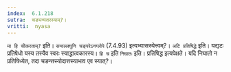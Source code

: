 ```yaml
---
index:  6.1.218
sutra:  चङ्यन्यतरस्याम्?।
vritti:  nyasa 
---
```


`मा हि चीकरताम्?` इति। `सन्वल्लघुनि चङ्परेऽनग्लोपे` (7.4.93) इत्यभ्यासस्येत्त्वम्?। `अटि प्रतिषिद्धे` इति। यद्यटः प्रतिषेधो यस्य तस्यैव स्वरः स्याद्धात्वकारस्य। `हि च` इति `निघातः` इति। प्रतिषिद्ध इत्यपेक्षते। यदि निघातो न प्रतिषिध्येत, तदा चङन्तस्योदात्तस्याभाव एव स्यात्?। 

